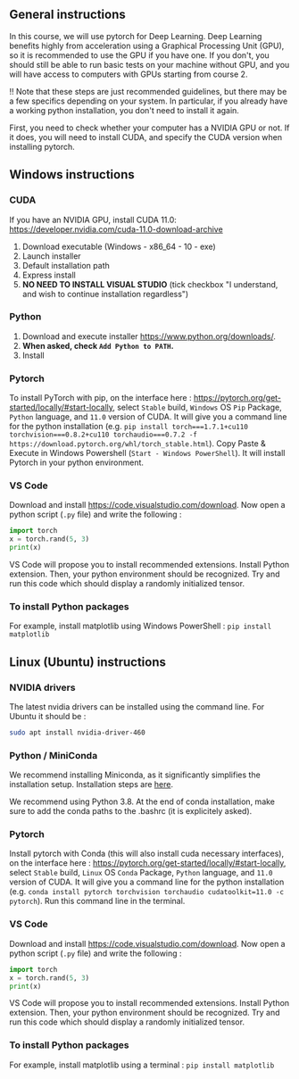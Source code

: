 ## General instructions
In this course, we will use pytorch for Deep Learning. Deep Learning benefits highly from acceleration using a Graphical Processing Unit (GPU), so it is recommended to use the GPU if you have one. If you don't, you should still be able to run basic tests on your machine without GPU, and you will have access to computers with GPUs starting from course 2. 

!! Note that these steps are just recommended guidelines, but there may be a few specifics depending on your system. In particular, if you already have a working python installation, you don't need to install it again.

First, you need to check whether your computer has a NVIDIA GPU or not. If it does, you will need to install CUDA, and specify the CUDA version when installing pytorch. 

## Windows instructions
### CUDA
If you have an NVIDIA GPU, install CUDA 11.0:
https://developer.nvidia.com/cuda-11.0-download-archive


1. Download executable (Windows - x86_64 - 10 - exe)
2. Launch installer
3. Default installation path
4. Express install
5. **NO NEED TO INSTALL VISUAL STUDIO** (tick checkbox "I understand, and wish to continue installation regardless")

### Python
1. Download and execute installer https://www.python.org/downloads/.
2. **When asked, check `Add Python to PATH`.**
3. Install

### Pytorch
To install PyTorch with pip, on the interface here : https://pytorch.org/get-started/locally/#start-locally, select `Stable` build, `Windows` OS `Pip` Package, `Python` language, and `11.0` version of CUDA. It will give you a command line for the python installation (e.g. `pip install torch===1.7.1+cu110 torchvision===0.8.2+cu110 torchaudio===0.7.2 -f https://download.pytorch.org/whl/torch_stable.html`). Copy Paste & Execute in Windows Powershell (`Start - Windows PowerShell`). It will install Pytorch in your python environment.

### VS Code
Download and install https://code.visualstudio.com/download.
Now open a python script (`.py` file) and write the following :
```python
import torch
x = torch.rand(5, 3)
print(x)
```
VS Code will propose you to install recommended extensions. Install Python extension.
Then, your python environment should be recognized.
Try and run this code which should display a randomly initialized tensor.

### To install Python packages
For example, install matplotlib using Windows PowerShell : `pip install matplotlib`

## Linux (Ubuntu) instructions

### NVIDIA drivers

The latest nvidia drivers can be installed using the command line. For Ubuntu it should be :
```bash
sudo apt install nvidia-driver-460
```

### Python / MiniConda
We recommend installing Miniconda, as it significantly simplifies the installation setup. 
Installation steps are [here](https://conda.io/projects/conda/en/latest/user-guide/install/linux.html).

We recommend using Python 3.8. At the end of conda installation, make sure to add the conda paths to the .bashrc (it is explicitely asked). 

### Pytorch
Install pytorch with Conda (this will also install cuda necessary interfaces), on the interface here : https://pytorch.org/get-started/locally/#start-locally, select `Stable` build, `Linux` OS `Conda` Package, `Python` language, and `11.0` version of CUDA. It will give you a command line for the python installation (e.g. `conda install pytorch torchvision torchaudio cudatoolkit=11.0 -c pytorch`). Run this command line in the terminal.

### VS Code
Download and install https://code.visualstudio.com/download.
Now open a python script (`.py` file) and write the following :
```python
import torch
x = torch.rand(5, 3)
print(x)
```
VS Code will propose you to install recommended extensions. Install Python extension.
Then, your python environment should be recognized.
Try and run this code which should display a randomly initialized tensor.

### To install Python packages
For example, install matplotlib using a terminal : `pip install matplotlib`
